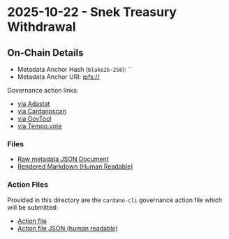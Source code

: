 # 2025-10-22 - Snek Treasury Withdrawal

## On-Chain Details

- Metadata Anchor Hash (`blake2b-256`): ``
- Metadata Anchor URI: <ipfs://>

Governance action links:

- [via Adastat](https://adastat.net/governances/)
- [via Cardanoscan](https://cardanoscan.io/govAction/)
- [via GovTool](https://gov.tools/governance_actions/)
- [via Tempo.vote](https://tempo.vote/governance-actions)

### Files

- [Raw metadata JSON Document](./govtool-twa.jsonld)
- [Rendered Markdown (Human Readable)](./govtool-twa.jsonld.md)

### Action Files

Provided in this directory are the `cardano-cli` governance action file which will be submitted:

- [Action file]()
- [Action file JSON (human readable)]()
